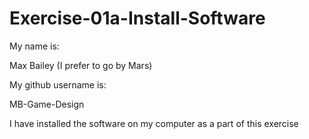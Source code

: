 # Exercise-01a-Install-Software
My name is:

Max Bailey (I prefer to go by Mars)

My github username is:

MB-Game-Design

I have installed the software on my computer as a part of this exercise
